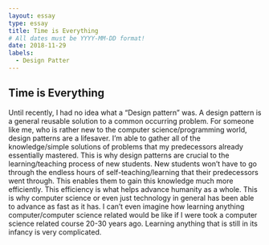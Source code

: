 ```yaml
---
layout: essay
type: essay
title: Time is Everything 
# All dates must be YYYY-MM-DD format!
date: 2018-11-29
labels:
  - Design Patter
---
```

<h2>Time is Everything</h2>

<p>	Until recently, I had no idea what a “Design pattern” was. A design pattern is a general reusable solution to a common occurring problem. For someone like me, who is rather new to the computer science/programming world, design patterns are a lifesaver. I’m able to gather all of the knowledge/simple solutions of problems that my predecessors already essentially mastered. This is why design patterns are crucial to the learning/teaching process of new students. New students won’t have to go through the endless hours of self-teaching/learning that their predecessors went through. This enables them to gain this knowledge much more efficiently. This efficiency is what helps advance humanity as a whole. This is why computer science or even just technology in general has been able to advance as fast as it has. I can’t even imagine how learning anything computer/computer science related would be like if I were took a computer science related course 20-30 years ago. Learning anything that is still in its infancy is very complicated.
	
</p
